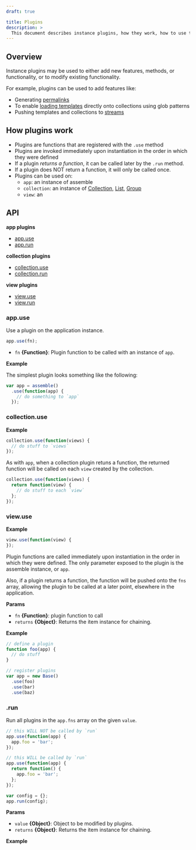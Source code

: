 ```yaml
---
draft: true

title: Plugins
description: >
  This document describes instance plugins, how they work, how to use them and how to author them.
---
```


## Overview

Instance plugins may be used to either add new features, methods, or functionality, or to modify existing functionality. 

For example, plugins can be used to add features like:

- Generating [permalinks](https://github.com/assemble/assemble-permalinks)
- To enable [loading templates](https://github.com/assemble/assemble-loader) directly onto collections using glob patterns
- Pushing templates and collections to [streams](https://github.com/assemble/assemble-streams)

## How plugins work

* Plugins are functions that are registered with the `.use` method
* Plugins are invoked immediately upon instantiation in the order in which they were defined
* If a plugin _returns a function_, it can be called later by the `.run` method.
* If a plugin does NOT return a function, it will only be called once.
* Plugins can be used on:
  - `app`: an instance of assemble
  - `collection`: an instance of [Collection][], [List][], [Group][]
  - `view`: an 

## API

**app plugins**

- [app.use](#appuse)
- [app.run](#apprun)

**collection plugins**

- [collection.use](#collectionuse)
- [collection.run](#collectionrun)

**view plugins**

- [view.use](#viewuse)
- [view.run](#viewrun)

### app.use

Use a plugin on the application instance. 

```js
app.use(fn);
```

* `fn` **{Function}**: Plugin function to be called with an instance of `app`. 

**Example**

The simplest plugin looks something like the following:

```js
var app = assemble()
  .use(function(app) {
    // do something to `app`
  });
```

### collection.use

**Example**

```js
collection.use(function(views) {
  // do stuff to `views` 
});
```

As with `app`, when a collection plugin retuns a function, the returned function will be called on each `view` created by the collection.

```js
collection.use(function(views) {
  return function(view) {
    // do stuff to each `view`
  };
});
```

### view.use

**Example**

```js
view.use(function(view) {
});
```


Plugin functions are called immediately upon instantiation in the order in which they were defined. The only parameter exposed to the plugin is the assemble instance, or `app`.

Also, if a plugin returns a function, the function will be pushed onto the `fns` array, allowing the plugin to be called at a later point, elsewhere in the application.

**Params**

* `fn` **{Function}**: plugin function to call
* `returns` **{Object}**: Returns the item instance for chaining.

**Example**

```js
// define a plugin
function foo(app) {
  // do stuff
}

// register plugins
var app = new Base()
  .use(foo)
  .use(bar)
  .use(baz)
```

### .run

Run all plugins in the `app.fns` array on the given `value`.

```js
// this WILL NOT be called by `run` 
app.use(function(app) {
  app.foo = 'bar';
});

// this WILL be called by `run` 
app.use(function(app) {
  return function() {
    app.foo = 'bar';
  };
});

var config = {};
app.run(config);
```

**Params**

* `value` **{Object}**: Object to be modified by plugins.
* `returns` **{Object}**: Returns the item instance for chaining.

**Example**



[Collection]: /api/Collection.md
[Group]: /api/Group.md
[List]: /api/List.md
